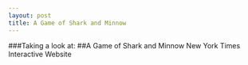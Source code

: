 ```yaml
---
layout: post
title: A Game of Shark and Minnow
---
```

###Taking a look at:
##A Game of Shark and Minnow New York Times Interactive Website
